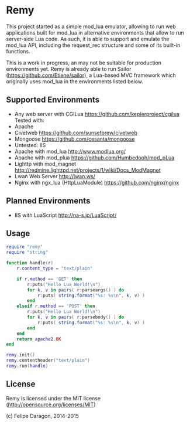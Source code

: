 # Remy #

This project started as a simple mod_lua emulator, allowing to run web applications built for mod_lua in alternative environments that allow to run server-side Lua code. As such, it is able to support and emulate the mod_lua API, including the request_rec structure and some of its built-in functions.

This is a work in progress, an may not be suitable for production environments yet. Remy is already able to run Sailor (https://github.com/Etiene/sailor), a Lua-based MVC framework which originally uses mod_lua in the environments listed below.

## Supported Environments #

* Any web server with CGILua https://github.com/keplerproject/cgilua Tested with:
 * Apache
 * Civetweb https://github.com/sunsetbrew/civetweb
 * Mongoose https://github.com/cesanta/mongoose
 * Untested: IIS
* Apache with mod_lua http://www.modlua.org/
* Apache with mod_plua https://github.com/Humbedooh/mod_pLua
* Lighttp with mod_magnet http://redmine.lighttpd.net/projects/1/wiki/Docs_ModMagnet
* Lwan Web Server http://lwan.ws/
* Nginx with ngx_lua (HttpLuaModule) https://github.com/nginx/nginx

## Planned Environments #

* IIS with LuaScript http://na-s.jp/LuaScript/

## Usage #

``` lua
require "remy"
require "string"

function handle(r)
    r.content_type = "text/plain"

    if r.method == 'GET' then
        r:puts("Hello Lua World!\n")
        for k, v in pairs( r:parseargs() ) do
            r:puts( string.format("%s: %s\n", k, v) )
        end
    elseif r.method == 'POST' then
        r:puts("Hello Lua World!\n")
        for k, v in pairs( r:parsebody() ) do
            r:puts( string.format("%s: %s\n", k, v) )
        end
    end
    return apache2.OK
end

remy.init()
remy.contentheader("text/plain")
remy.run(handle)
```

## License #

Remy is licensed under the MIT license (http://opensource.org/licenses/MIT)

(c) Felipe Daragon, 2014-2015